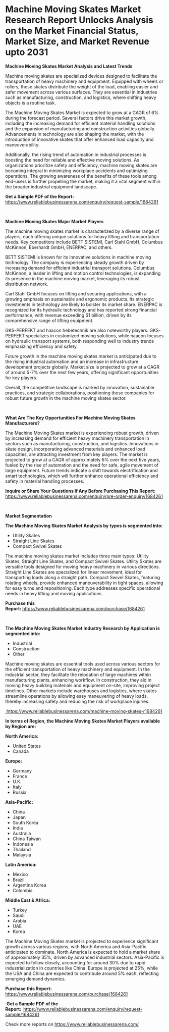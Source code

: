 <p><h1>Machine Moving Skates Market Research Report Unlocks Analysis on the Market Financial Status, Market Size, and Market Revenue upto 2031</h1></p><p><strong>Machine Moving Skates Market Analysis and Latest Trends</strong></p>
<p><p>Machine moving skates are specialized devices designed to facilitate the transportation of heavy machinery and equipment. Equipped with wheels or rollers, these skates distribute the weight of the load, enabling easier and safer movement across various surfaces. They are essential in industries such as manufacturing, construction, and logistics, where shifting heavy objects is a routine task.</p><p>The Machine Moving Skates Market is expected to grow at a CAGR of 6% during the forecast period. Several factors drive this market growth, including the increasing demand for efficient material handling solutions and the expansion of manufacturing and construction activities globally. Advancements in technology are also shaping the market, with the introduction of innovative skates that offer enhanced load capacity and maneuverability.</p><p>Additionally, the rising trend of automation in industrial processes is boosting the need for reliable and effective moving solutions. As organizations prioritize safety and efficiency, machine moving skates are becoming integral in minimizing workplace accidents and optimizing operations. The growing awareness of the benefits of these tools among end-users is further propelling the market, making it a vital segment within the broader industrial equipment landscape.</p></p>
<p><strong>Get a Sample PDF of the Report:&nbsp;</strong> <a href="https://www.reliablebusinessarena.com/enquiry/request-sample/1684261?utm_campaign=1912&utm_medium=2&utm_source=Github&utm_content=ia&utm_term=30122024&utm_id=machine-moving-skates">https://www.reliablebusinessarena.com/enquiry/request-sample/1684261</a></p>
<p>&nbsp;</p>
<p><strong>Machine Moving Skates Major Market Players</strong></p>
<p><p>The machine moving skates market is characterized by a diverse range of players, each offering unique solutions for heavy lifting and transportation needs. Key competitors include BETT SISTEMI, Carl Stahl GmbH, Columbus McKinnon, Eberhardt GmbH, ENERPAC, and others.</p><p>BETT SISTEMI is known for its innovative solutions in machine moving technology. The company is experiencing steady growth driven by increasing demand for efficient industrial transport solutions. Columbus McKinnon, a leader in lifting and motion control technologies, is expanding its presence in the machine moving market, leveraging its robust distribution network. </p><p>Carl Stahl GmbH focuses on lifting and securing applications, with a growing emphasis on sustainable and ergonomic products. Its strategic investments in technology are likely to bolster its market share. ENERPAC is recognized for its hydraulic technology and has reported strong financial performance, with revenue exceeding $1 billion, driven by its comprehensive range of lifting equipment.</p><p>GKS-PERFEKT and haacon hebetechnik are also noteworthy players. GKS-PERFEKT specializes in customized moving solutions, while haacon focuses on hydraulic transport systems, both responding well to industry trends emphasizing efficiency and safety.</p><p>Future growth in the machine moving skates market is anticipated due to the rising industrial automation and an increase in infrastructure development projects globally. Market size is projected to grow at a CAGR of around 5-7% over the next few years, offering significant opportunities for key players. </p><p>Overall, the competitive landscape is marked by innovation, sustainable practices, and strategic collaborations, positioning these companies for robust future growth in the machine moving skates sector.</p></p>
<p>&nbsp;</p>
<p><strong>What Are The Key Opportunities For Machine Moving Skates Manufacturers?</strong></p>
<p><p>The Machine Moving Skates market is experiencing robust growth, driven by increasing demand for efficient heavy machinery transportation in sectors such as manufacturing, construction, and logistics. Innovations in skate design, incorporating advanced materials and enhanced load capacities, are attracting investment from key players. The market is projected to grow at a CAGR of approximately 6% over the next five years, fueled by the rise of automation and the need for safe, agile movement of large equipment. Future trends indicate a shift towards electrification and smart technologies, which will further enhance operational efficiency and safety in material handling processes.</p></p>
<p><strong>Inquire or Share Your Questions If Any Before Purchasing This Report:</strong> <a href="https://www.reliablebusinessarena.com/enquiry/pre-order-enquiry/1684261?utm_campaign=1912&utm_medium=2&utm_source=Github&utm_content=ia&utm_term=30122024&utm_id=machine-moving-skates">https://www.reliablebusinessarena.com/enquiry/pre-order-enquiry/1684261</a></p>
<p>&nbsp;</p>
<p><strong>Market Segmentation</strong></p>
<p><strong>The Machine Moving Skates Market Analysis by types is segmented into:</strong></p>
<p><ul><li>Utility Skates</li><li>Straight Line Skates</li><li>Compact Swivel Skates</li></ul></p>
<p><p>The machine moving skates market includes three main types: Utility Skates, Straight Line Skates, and Compact Swivel Skates. Utility Skates are versatile tools designed for moving heavy machinery in various directions. Straight Line Skates are specialized for linear movement, ideal for transporting loads along a straight path. Compact Swivel Skates, featuring rotating wheels, provide enhanced maneuverability in tight spaces, allowing for easy turns and repositioning. Each type addresses specific operational needs in heavy lifting and moving applications.</p></p>
<p><strong>Purchase this Report:&nbsp;</strong><a href="https://www.reliablebusinessarena.com/purchase/1684261?utm_campaign=1912&utm_medium=2&utm_source=Github&utm_content=ia&utm_term=30122024&utm_id=machine-moving-skates">https://www.reliablebusinessarena.com/purchase/1684261</a></p>
<p>&nbsp;</p>
<p><strong>The Machine Moving Skates Market Industry Research by Application is segmented into:</strong></p>
<p><ul><li>Industrial</li><li>Construction</li><li>Other</li></ul></p>
<p><p>Machine moving skates are essential tools used across various sectors for the efficient transportation of heavy machinery and equipment. In the industrial sector, they facilitate the relocation of large machines within manufacturing plants, enhancing workflow. In construction, they aid in moving heavy building materials and equipment on-site, improving project timelines. Other markets include warehouses and logistics, where skates streamline operations by allowing easy maneuvering of heavy loads, thereby increasing safety and reducing the risk of workplace injuries.</p></p>
<p><a href="https://www.reliablebusinessarena.com/machine-moving-skates-r1684261?utm_campaign=1912&utm_medium=2&utm_source=Github&utm_content=ia&utm_term=30122024&utm_id=machine-moving-skates">&nbsp;https://www.reliablebusinessarena.com/machine-moving-skates-r1684261</a></p>
<p><strong>In terms of Region, the Machine Moving Skates Market Players available by Region are:</strong></p>
<p>
    <p> <strong> North America: </strong>
        <ul>
            <li>United States</li>
            <li>Canada</li>
        </ul>
        </p> 
    <p> <strong> Europe: </strong>
        <ul>
            <li>Germany</li>
            <li>France</li>
            <li>U.K.</li>
            <li>Italy</li>
            <li>Russia</li>
        </ul>
        </p> 
    <p> <strong> Asia-Pacific: </strong>
        <ul>
            <li>China</li>
            <li>Japan</li>
            <li>South Korea</li>
            <li>India</li>
            <li>Australia</li>
            <li>China Taiwan</li>
            <li>Indonesia</li>
            <li>Thailand</li>
            <li>Malaysia</li>
        </ul>
        </p> 
    <p> <strong> Latin America: </strong>
        <ul>
            <li>Mexico</li>
            <li>Brazil</li>
            <li>Argentina Korea</li>
            <li>Colombia</li>
        </ul>
        </p> 
    <p> <strong> Middle East & Africa: </strong>
        <ul>
            <li>Turkey</li>
            <li>Saudi</li>
            <li>Arabia</li>
            <li>UAE</li>
            <li>Korea</li>
        </ul>
    </p>
    </p>
<p><p>The Machine Moving Skates market is projected to experience significant growth across various regions, with North America and Asia-Pacific anticipated to dominate. North America is expected to hold a market share of approximately 35%, driven by advanced industrial sectors. Asia-Pacific is expected to follow closely, accounting for around 30% due to rapid industrialization in countries like China. Europe is projected at 25%, while the USA and China are expected to contribute around 5% each, reflecting emerging demand dynamics.</p></p>
<p><strong>Purchase this Report: </strong><a href="https://www.reliablebusinessarena.com/purchase/1684261?utm_campaign=1912&utm_medium=2&utm_source=Github&utm_content=ia&utm_term=30122024&utm_id=machine-moving-skates">https://www.reliablebusinessarena.com/purchase/1684261</a></p>
<p>&nbsp;<strong>Get a Sample PDF of the Report:&nbsp;&nbsp;</strong><a href="https://www.reliablebusinessarena.com/enquiry/request-sample/1684261?utm_campaign=1912&utm_medium=2&utm_source=Github&utm_content=ia&utm_term=30122024&utm_id=machine-moving-skates">https://www.reliablebusinessarena.com/enquiry/request-sample/1684261</a></p>
<p><strong></strong></p>
<p>Check more reports on <a href="https://www.reliablebusinessarena.com/?utm_campaign=1912&utm_medium=2&utm_source=Github&utm_content=ia&utm_term=30122024&utm_id=machine-moving-skates">https://www.reliablebusinessarena.com/</a></p>